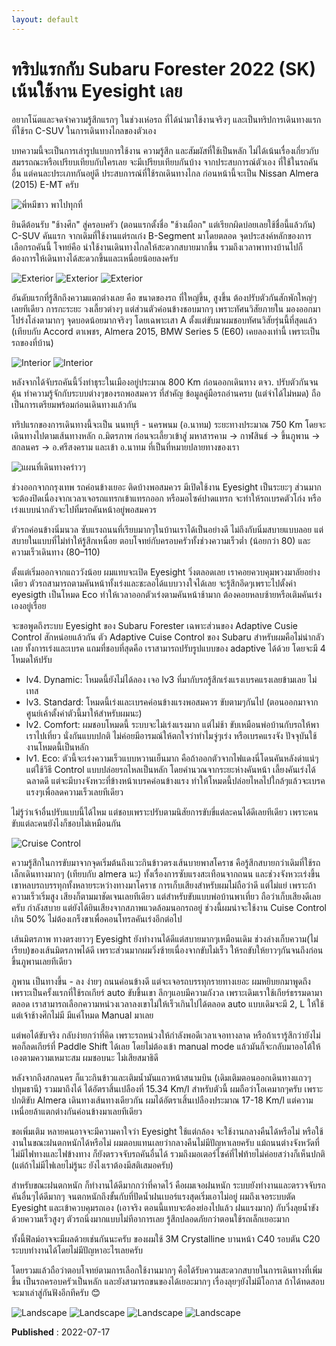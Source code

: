 ```yaml
---
layout: default
---
```

# ทริปแรกกับ Subaru Forester 2022 (SK) เน้นใช้งาน Eyesight เลย

อยากโน๊ตและจดจำความรู้สึกแรกๆ ในช่วงเห่อรถ ที่ได้นำมาใช้งานจริงๆ และเป็นทริปการเดินทางแรก ที่ใช้รถ C-SUV ในการเดินทางไกลของตัวเอง

บทความนี้จะเป็นการเล่ารูปแบบการใช้งาน ความรู้สึก และสัมผัสที่ใช้เป็นหลัก ไม่ได้เน้นเรื่องเกี่ยวกับสมรรถณะหรือเปรียบเทียบกับใครเลย จะมีเปรียบเทียบกันบ้าง จากประสบการณ์ตัวเอง ที่ใช้ในรถคันอื่น แต่คนละประเภทกันอยู่ดี ประสบการณ์ที่ใช้รถเดินทางไกล ก่อนหน้านี้จะเป็น Nissan Almera (2015) E-MT ครับ

![พี่หมีขาว พาไปทุกที่](./assets/trip-sk-01.png)

ยินดีต้อนรับ "ช้างศึก" สู่ครอบครัว (ตอนแรกตั้งชื่อ "ช้างเผือก" แต่เรียกผิดบ่อยเลยใช้ชื่อนี้แล้วกัน) C-SUV คันแรก จากเดิมที่ใช้งานแต่รถเก๋ง B-Segment มาโดยตลอด จุดประสงค์หลักของการเลือกรถคันนี้ โจทย์คือ นำใช้งานเดินทางไกลให้สะดวกสบายมากขึ้น รวมถึงเวลาพาทางบ้านไปก็ต้องการให้เดินทางได้สะดวกขึ้นและเหนื่อยน้อยลงครับ

![Exterior](./assets/trip-sk-02.png)
![Exterior](./assets/trip-sk-03.png)
![Exterior](./assets/trip-sk-04.png)

อันดับแรกที่รู้สึกถึงความแตกต่างเลย คือ ขนาดของรถ ที่ใหญ่ขึ้น, สูงขึ้น ต้องปรับตัวกันสักพักใหญ่ๆเลยทีเดียว การกะระยะ วงเลี้ยวต่างๆ แต่ส่วนตัวค่อนข้างชอบมากๆ เพราะทัศนวิสัยภายใน มองออกมาโปร่งโล่งตามากๆ จุดบอดน้อยมากจริงๆ โดยเฉพาะเสา A ตั้งแต่ขับมาผมชอบทัศนวิสัยรุ่นนี้ที่สุดแล้ว (เทียบกับ Accord ตาเพชร, Almera 2015, BMW Series 5 (E60) เคยลองเท่านี้ เพราะเป็นรถของที่บ้าน)

![Interior](./assets/trip-sk-05.png)
![Interior](./assets/trip-sk-06.png)

หลังจากได้จับรถคันนี้วิ่งทำธุระในเมืองอยู่ประมาณ 800 Km ก่อนออกเดินทาง ตจว. ปรับตัวกันจนคุ้น ทำความรู้จักกับระบบต่างๆของรถพอสมควร ที่สำคัญ ข้อมูลคู่มือรถอ่านครบ (แต่จำได้ไม่หมด) ถือเป็นการเตรียมพร้อมก่อนเดินทางแล้วกัน

ทริปแรกของการเดินทางนี้จะเป็น นนทบุรี - นครพนม (อ.นาทม) ระยะทางประมาณ 750 Km โดยจะเดินทางไปตามเส้นทางหลัก ถ.มิตรภาพ ก่อนจะเลี้ยวเข้าสู่ มหาสารคาม -> กาฬสินธ์ -> ขึ้นภูพาน -> สกลนคร -> อ.ศรีสงคราม และเข้า อ.นาทม ที่เป็นที่หมายปลายทางของเรา

![แผนที่เดินทางคร่าวๆ](./assets/trip-sk-07.png)

ช่วงออกจากกรุงเทพ รถค่อนข้างเยอะ ติดบ้างพอสมควร มีเปิดใช้งาน Eyesight เป็นระยะๆ ส่วนมากจะต้องปิดเนื่องจากเวลาเจอรถแทรกเข้าแทรกออก หรือมอไซค์ปาดแทรก จะทำให้รถเบรคตัวโก่ง หรือเร่งแบบน่ากลัวจะไปทิ่มรถคันหน้าอยู่พอสมควร

ตัวรถค่อนข้างนิ่มนวล ซับแรงถนนที่เรียบมากๆในบ้านเราได้เป็นอย่างดี ไม่ถึงกับนิ่มสบายแบบลอย แต่สบายในแบบที่ไม่ทำให้รู้สึกเหนื่อย ตอบโจทย์กับครอบครัวทั้งช่วงความเร็วต่ำ (น้อยกว่า 80) และความเร็วเดินทาง (80–110)

ตั้งแต่เริ่มออกจากแถววังน้อย ผมแทบจะเปิด Eyesight วิ่งตลอดเลย เราคอยควบคุมพวงมาลัยอย่างเดียว ตัวรถสามารถตามคันหน้าทั้งเร่งและชะลอได้แบบวางใจได้เลย จะรู้สึกอึดๆเพราะไปตั้งค่า eyesigth เป็นโหมด Eco ทำให้เวลาออกตัวเร่งตามคันหน้าช้ามาก ต้องคอยหลบซ้ายหรือเติมคันเร่งเองอยู่เรื่อย

จะขอพูดถึงระบบ Eyesight ของ Subaru Forester เฉพาะส่วนของ Adaptive Cusie Control สักหน่อยแล้วกัน ตัว Adaptive Cuise Control ของ Subaru สำหรับผมคือไม่น่ากลัวเลย ทั้งการเร่งและเบรค แถมที่ชอบที่สุดคือ เราสามารถปรับรูปแบบของ adaptive ได้ด้วย โดยจะมี 4 โหมดให้ปรับ

- lv4. Dynamic: โหมดนี้ยังไม่ได้ลอง เจอ lv3 ที่มากับรถรู้สึกเร่งแรงเบรคแรงเลยข้ามเลย ไม่เทส
- lv3. Standard: โหมดนี้เร่งและเบรคค่อนข้างแรงพอสมควร ขับตามๆกันไป (ตอนออกมาจากศูนย์เค้าตั้งค่าตัวนี้มาให้สำหรับผมนะ)
- lv2. Comfort: ผมชอบโหมดนี้ ระบบจะไม่เร่งแรงมาก แต่ไม่ช้า ขับเหมือนพ่อบ้านกับรถให้พาเราไปเที่ยว นั่งกันแบบปกติ ไม่ค่อยมีอารมณ์ให้ตกใจว่าทำไมจู่ๆเร่ง หรือเบรคแรงจัง ปัจจุบันใช้งานโหมดนี้เป็นหลัก
- lv1. Eco: ตัวนี้จะเร่งความเร็วแบบหวานเย็นมาก คือถ้าออกตัวจากไฟแดงนี่โดนคันหลังด่าแน่ๆ แต่ใช้วิธี Control แบบปล่อยรถไหลเป็นหลัก โดยคำนวณจากระยะห่างคันหน้า เลี้ยงคันเร่งได้ฉลาดดี แต่จะมีบางจังหวะที่ข้างหน้าเบรคค่อนข้างแรง ทำให้โหมดนี้ปล่อยไหลไปใกล้ๆแล้วจะเบรคแรงๆเพื่อลดความเร็วเลยทีเดียว

ไม่รู้ว่าเจ้าอื่นปรับแบบนี้ได้ไหม แต่ชอบเพราะปรับตามนิสัยการขับขี่แต่ละคนได้ดีเลยทีเดียว เพราะคนขับแต่ละคนยังไงก็ชอบไม่เหมือนกัน

![Cruise Control](./assets/trip-sk-08.png)

ความรู้สึกในการขับมาจากจุดเริ่มต้นถึงแวะกินข้าวตรงเส้นบายพาสโคราช คือรู้สึกสบายกว่าเดิมที่ใช้รถเล็กเดินทางมากๆ (เทียบกับ almera นะ) ทั้งเรื่องการซับแรงสะเทือนจากถนน และช่วงจังหวะเร่งขึ้นเขาหลบรถบรรทุกทั้งหลายระหว่างทางมาโคราช การเก็บเสียงสำหรับผมไม่ถือว่าดี แต่ไม่แย่ เพราะถ้าความเร็วเริ่มสูง เสียงก็ตามมาชัดเจนเลยทีเดียว แต่สำหรับขับแบบพ่อบ้านพาเที่ยว ถือว่าเก็บเสียงดีเลยครับ กำลังสบาย แต่ยังได้ยินเสียงจากสภาพแวดล้อมนอกรถอยู่ ช่วงนี้ผมน่าจะใช้งาน Cuise Control เกิน 50% ไม่ต้องเกร็งขาเพื่อคอนโทรลคันเร่งอีกต่อไป

เส้นมิตรภาพ ทางตรงยาวๆ Eyesight ยังทำงานได้ดีแต่สบายมากๆเหมือนเดิม ช่วงล่างเก็บความ(ไม่เรียบ)ของเส้นมิตรภาพได้ดี เพราะส่วนมากผมวิ่งซ้ายเนื่องจากขับไม่เร็ว ให้รถขับให้ยาวๆกันจนถึงก่อนขึ้นภูพานเลยทีเดียว

ภูพาน เป็นทางขึ้น - ลง ง่ายๆ ถนนค่อนข้างดี แต่จะเจอรถบรรทุกรายทางเยอะ ผมหยิบยกมาพูดถึงเพราะเป็นครั้งแรกที่ใช้รถเกียร์ auto ขับขึ้นเขา ลึกๆแอบมีความกังวล เพราะเดิมเราใช้เกียร์ธรรมดามาตลอด เราสามารถเลือกความหน่วงเวลาลงเขาไม่ให้เร็วเกินไปได้ตลอด auto แบบเดิมจะมี 2, L ให้ใช้ แต่เจ้าช้างศึกไม่มี มีแค่โหมด Manual มาเลย

แต่พอได้ขับจริง กลับง่ายกว่าที่คิด เพราะรถหน่วงให้กำลังพอดีเวลาเจอทางลาด หรือถ้าเรารู้สึกว่ายังไม่พอก็ลดเกียร์ที่ Paddle Shift ได้เลย โดยไม่ต้องเข้า manual mode แล้วมันก็จะกลับมาออโต้ให้เองตามความเหมาะสม ผมชอบนะ ไม่เสียสมาธิดี

หลังจากถึงสกลนคร ก็แวะกินข้าวและเติมน้ำมันแถวหน้าสนามบิน (เดิมเติมตอนออกเดินทางแถวๆปทุมธานี) รวมมาถึงได้ ได้อัตราสิ้นเปลืองที่ 15.34 Km/l สำหรับตัวนี้ ผมถือว่าโอเคมากๆครับ เพราะปกติขับ Almera เดินทางเส้นทางเดียวกัน ผมได้อัตราเสิ้นเปลืองประมาณ 17-18 Km/l แต่ความเหนื่อยล้าแตกต่างกันค่อนข้างมาเลยทีเดียว

ขอเพิ่มเติม หลายคนอาจจะมีความคาใจว่า Eyesight ใช้แต่กล้อง จะใช้งานกลางคืนได้หรือไม่ หรือใช้งานในขณะฝนตกหนักได้หรือไม่ ผมตอบแทนเลยว่ากลางคืนไม่มีปัญหาเลยครับ แม้ถนนต่างจังหวัดที่ไม่มีไฟทางและไฟข้างทาง ก็ยังตรวจจับรถคันอื่นได้ รวมถึงมอเตอร์ไซค์ที่ไฟท้ายไม่ค่อยสว่างก็เห็นปกติ (แต่ถ้าไม่มีไฟเลยไม่รู้นะ ยังไงเราต้องมีสติเสมอครับ)

สำหรับขณะฝนตกหนัก ก็ทำงานได้ดีมากกว่าที่คาดไว้ คือผมเจอฝนหนัก ระบบยังทำงานและตรวจจับรถคันอื่นๆได้ดีมากๆ จนตกหนักถึงขั้นกับที่ปัดน้ำฝนเบอร์แรงสุดเริ่มเอาไม่อยู่ ผมถึงเจอระบบตัด Eyesight และเข้าควบคุมรถเอง (เอาจริง ตอนนี้แทบจะต้องย่องไปแล้ว ฝนแรงมาก) กับวิ่งลุยน้ำขังด้วยความเร็วสูงๆ ตัวรถนิ่งมากแบบไม่ทีอาการเลย รู้สึกปลอดภัยกว่าตอนใช้รถเล็กเยอะมาก

ทั้งนี้ฟิลม์อาจจะมีผลด้วยเช่นกันนะครับ ของผมใช้ 3M Crystalline บานหน้า C40 รอบตัน C20 ระบบทำงานได้โดยไม่มีปัญหาอะไรเลยครับ

โดยรวมแล้วถือว่าตอบโจทย์ตามการเลือกใช้งานมากๆ คือได้รับความสะดวกสบายในการเดินทางที่เพิ่มขึ้น เป็นรถครอบครัวเป็นหลัก และยังสามารถขนของได้เยอะมากๆ เรื่องลุยๆยังไม่มีโอกาส ถ้าได้ทดสอบจะมาเล่าสู่กันฟังอีกทีครับ :blush:

![Landscape](./assets/trip-sk-09.png)
![Landscape](./assets/trip-sk-10.png)
![Landscape](./assets/trip-sk-11.png)
![Landscape](./assets/trip-sk-12.png)

**Published** : 2022-07-17
